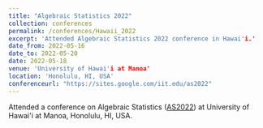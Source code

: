 ```yaml
---
title: "Algebraic Statistics 2022"
collection: conferences
permalink: /conferences/Hawaii_2022
excerpt: 'Attended Algebraic Statistics 2022 conference in Hawai'i.'
date_from: 2022-05-16
date_to: 2022-05-20
date: 2022-05-18
venue: 'University of Hawai'i at Manoa'
location: 'Honolulu, HI, USA'
conferenceurl: "https://sites.google.com/iit.edu/as2022"
---
```


Attended a conference on Algebraic Statistics ([AS2022](https://sites.google.com/iit.edu/as2022)) at University of Hawai'i at Manoa, Honolulu, HI, USA.